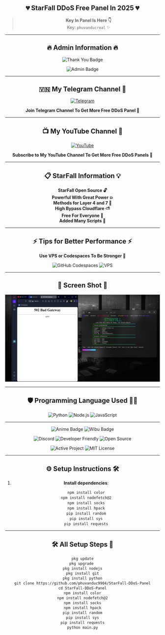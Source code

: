 <div align="center">

## 💔 **StarFall DDoS Free Panel In 2025** 💔
> **Key In Panel Is Here 👇**  
> Key: `phuvanducreal` ✨

---

## 🔥 **Admin Information** 🔥

<p align="center">
    <img src="https://img.shields.io/badge/StarFall 💔-purple?style=for-the-badge&logo=thank-you&logoColor=white" alt="Thank You Badge">
</p>

<p align="center">
    <img src="https://img.shields.io/badge/Founder-PhuVanDuc-blue?style=for-the-badge&logo=github&logoColor=white" alt="Admin Badge">
</p>

---

## 🇻🇳 **My Telegram Channel** 📱
<p align="center">
  <a href="https://t.me/+UTE4B-tDP945ZDU1">
    <img src="https://img.shields.io/badge/Telegram-Join%20Now-blue?logo=telegram&logoColor=white&style=for-the-badge" alt="Telegram">
  </a>
  <p align="center">
    <strong>Join Telegram Channel To Get More Free DDoS Panel 🚀</strong>
  </p>
</p>

---

## 📺 **My YouTube Channel** 🎥  
<p align="center">
  <a href="https://www.youtube.com/@phuvanducreal">
    <img src="https://img.shields.io/badge/YouTube-PhuVanDucReal-red?logo=youtube&logoColor=white&style=for-the-badge" alt="YouTube">
  </a>
  <p align="center">  
    <strong>Subscribe to My YouTube Channel To Get More Free DDoS Panels 💠</strong>
  </p>
</p>

---

## 📋 **StarFall Information** 💡
<p align="center">
  <strong>StarFall Open Source 🔓</strong><br>
  <strong>Powerful With Great Power 💥</strong><br>
  <strong>Methods for Layer 4 and 7 🔧</strong><br>
  <strong>High Bypass Cloudflare ⛅</strong><br>
  <strong>Free For Everyone 💸</strong><br>
  <strong>Added Many Scripts 📝</strong><br>
</p>

---

## ⚡ **Tips for Better Performance** ⚡  
<p align="center">
  <strong>Use VPS or Codespaces To Be Stronger 💪</strong>
</p>

<p align="center">
    <img src="https://img.shields.io/badge/GitHub%20Codespaces-Enabled-blue?logo=github&logoColor=white&style=for-the-badge" alt="GitHub Codespaces">
    <img src="https://img.shields.io/badge/VPS-Recommended-red?style=for-the-badge" alt="VPS">
</p>

---

## 📸 **Screen Shot** 📸
<p align="center">
  <img src="IMG_20250115_123339_362.jpg" alt="Screen Shot">
</p>

---

## 🛡️ **Programming Language Used** 👨‍💻

<p align="center">
    <img src="https://img.shields.io/badge/python-3.12-blue?logo=python&logoColor=white&style=for-the-badge" alt="Python">
    <img src="https://img.shields.io/badge/node.js-16.x-green?logo=nodedotjs&logoColor=white&style=for-the-badge" alt="Node.js">    
    <img src="https://img.shields.io/badge/JavaScript-ES6-yellow?logo=javascript&logoColor=white&style=for-the-badge" alt="JavaScript">
</p>

---

<p align="center">
  <img src="https://img.shields.io/badge/Anime-Fans%20United-yellow?logo=anime&logoColor=white&style=for-the-badge" alt="Anime Badge">
  <img src="https://img.shields.io/badge/Wibu-Confirmed-blue?logo=anime&logoColor=white&style=for-the-badge" alt="Wibu Badge">
</p>

<p align="center">
  <img src="https://img.shields.io/badge/Support%20Community-Join%20Us-orange?logo=discord&logoColor=white&style=for-the-badge" alt="Discord">
  <img src="https://img.shields.io/badge/Developer-Friendly-green?logo=github&logoColor=white&style=for-the-badge" alt="Developer Friendly">
  <img src="https://img.shields.io/badge/Open%20Source-True-red?logo=open-source&logoColor=white&style=for-the-badge" alt="Open Source">
</p>

<p align="center">
  <img src="https://img.shields.io/badge/Project%20Status-Active-brightgreen?style=for-the-badge" alt="Active Project">
  <img src="https://img.shields.io/badge/License-MIT-blue?style=for-the-badge" alt="MIT License">
</p>

---

## ⚙️ **Setup Instructions** 🛠️

1. **Install dependencies**:
    ```sh
    npm install color
    npm install nodefetch@2
    npm install socks
    npm install hpack
    pip install random
    pip install sys
    pip install requests
    ```

---

## 🛠 **All Setup Steps** 🔧

```xD
pkg update
pkg upgrade 
pkg install nodejs
pkg install git
pkg install python
git clone https://github.com/phuvanduc9904/StarFall-DDoS-Panel
cd StarFall-DDoS-Panel
npm install color
npm install nodefetch@2
npm install socks
npm install hpack
pip install random
pip install sys
pip install requests
python main.py
